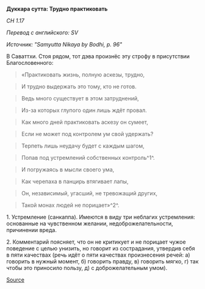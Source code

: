 **Дуккара сутта: Трудно практиковать**

_СН 1\.17_

_Перевод с английского: SV_

_Источник: "Samyutta Nikaya by Bodhi, p\. 96"_

В Саваттхи\. Стоя рядом, тот дэва произнёс эту строфу в присутствии Благословенного:

> «Практиковать жизнь, полную аскезы, трудно,

> И трудно выдержать это тому, кто не готов\.

> Ведь много существует в этом затруднений,

> Из\-за которых глупого один лишь ждёт провал\.

> Как много дней практиковать аскезу он сумеет,

> Если не может под контролем ум свой удержать?

> Терпеть лишь неудачу будет с каждым шагом,

> Попав под устремлений собственных контроль^1^\.

> И погружаясь в мысли своего ума,

> Как черепаха в панцирь втягивает лапы,

> Он, независимый, угасший, не тревожащий других,

> Такой монах людей не порицает»^2^\.

1\. Устремление \(санкаппа\)\. Имеются в виду три неблагих устремления: основанные на чувственном желании, недоброжелательности, причинении вреда\.

2\. Комментарий поясняет, что он не критикует и не порицает чужое поведение с целью унизить, но говорит из сострадания, утвердив себя в пяти качествах \(речь идёт о пяти качествах произнесения речей: a\) говорить в нужный момент, б\) говорить правду, в\) говорить мягко, г\) так чтобы это приносило пользу, д\) с доброжелательным умом\)\.

[Source](https://www\.theravada\.ru/Teaching/Canon/Suttanta/Texts/sn1_17\-dukkara\-sutta\-sv\.htm)
